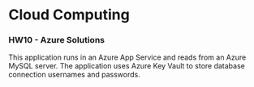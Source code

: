 # Cloud Computing
### HW10 - Azure Solutions

This application runs in an Azure App Service and reads from an Azure MySQL server.
The application uses Azure Key Vault to store database connection usernames and passwords.
